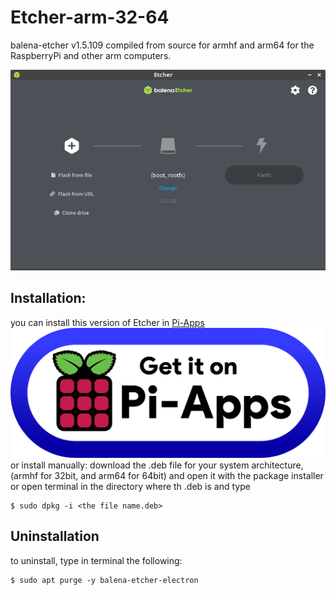 # Etcher-arm-32-64
balena-etcher v1.5.109 compiled from source for armhf and arm64 for the RaspberryPi and other arm computers.

![Etcher on rpi screenshot](/screenshots/etcher.png)


## Installation:
you can install this version of Etcher in [Pi-Apps](https://github.com/Botspot/pi-apps)
![Get it on Pi-Apps](/screenshots/avilable-on-pi-apps.png) 
or install manually: download the .deb file for your system architecture, (armhf for 32bit, and arm64 for 64bit) and open it with the package installer or open terminal in the directory where th .deb is and type 
```sh-session
$ sudo dpkg -i <the file name.deb>
```
## Uninstallation
to uninstall, type in terminal the following:
```sh-session
$ sudo apt purge -y balena-etcher-electron
```

